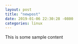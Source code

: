 ```yaml
---
layout: post
title: "newpost"
date: 2019-01-06 22:30:28 -0800
categories: linux
---
```


This is some sample content

